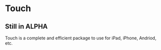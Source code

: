Touch
=====

Still in ALPHA
-----

Touch is a complete and efficient package to use for iPad, iPhone, Andriod, etc. 
